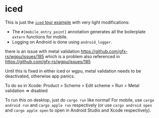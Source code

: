 # iced

This is just the [`iced` tour example](https://github.com/hecrj/iced/tree/master/examples/tour) with very light modifications:

- The `#[mobile_entry_point]` annotation generates all the boilerplate `extern` functions for mobile.
- Logging on Android is done using `android_logger`.

there is an issue with metal validation 
https://github.com/gfx-rs/wgpu/issues/185
which is a problem also referenced in 
https://github.com/gfx-rs/wgpu/issues/185

Until this is fixed in either iced or wgpu, metal validation needs to be deactivated, otherwise app panics.

To do so in Xcode:
Product > Scheme > Edit scheme > Run > Metal validation => disabled

To run this on desktop, just do `cargo run` like normal! For mobile, use `cargo android run` and `cargo apple run` respectively (or use `cargo android open` and `cargo apple open` to open in Android Studio and Xcode respectively).
